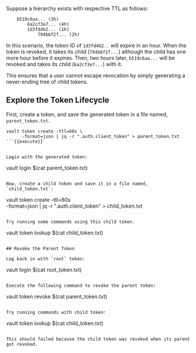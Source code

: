 Suppose a hierarchy exists with respective TTL as follows:

```
    b519c6aa... (3h)
        6a2cf3e7... (4h)
        1d3fd4b2... (1h)
            794b6f2f... (2h)
```

In this scenario, the token ID of `1d3fd4b2..` will expire in an hour. When the token is revoked, it takes its child (`794b6f2f...`) although the child has one more hour before it expires. Then, two hours later, `b519c6aa...` will be revoked and takes its child (`6a2cf3e7...`) with it.

This ensures that a user cannot escape revocation by simply generating a never-ending tree of child tokens.

## Explore the Token Lifecycle

First, create a token, and save the generated token in a file named, `parent_token.txt`.

```
vault token create -ttl=60s \
      -format=json | jq -r ".auth.client_token" > parent_token.txt
```{{execute}}


Login with the generated token:

```
vault login $(cat parent_token.txt)
```{{execute}}

Now, create a child token and save it in a file named, `child_token.txt`:

```
vault token create -ttl=80s \
      -format=json | jq -r ".auth.client_token" > child_token.txt
```{{execute}}

Try running some commands using this child token.

```
vault token lookup $(cat child_token.txt)
```{{execute}}

## Revoke the Parent Token

Log back in with `root` token:

```
vault login $(cat root_token.txt)
```{{execute}}

Execute the following command to revoke the parent token:

```
vault token revoke $(cat parent_token.txt)
```{{execute}}

Try running commands with child token:

```
vault token lookup $(cat child_token.txt)
```{{execute}}

This should failed because the child token was revoked when its parent got revoked.
